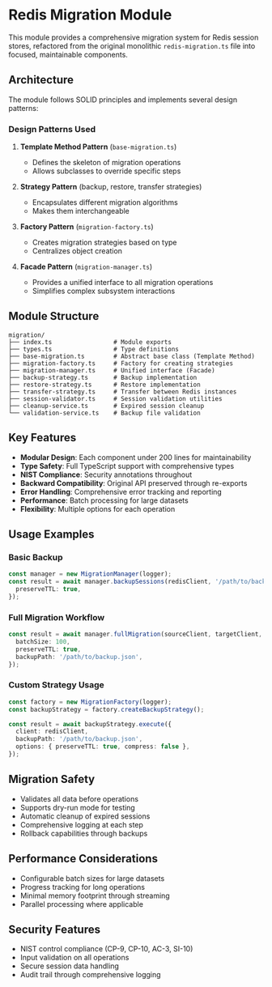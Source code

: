 # Redis Migration Module

This module provides a comprehensive migration system for Redis session stores, refactored from the
original monolithic `redis-migration.ts` file into focused, maintainable components.

## Architecture

The module follows SOLID principles and implements several design patterns:

### Design Patterns Used

1. **Template Method Pattern** (`base-migration.ts`)
   - Defines the skeleton of migration operations
   - Allows subclasses to override specific steps

2. **Strategy Pattern** (backup, restore, transfer strategies)
   - Encapsulates different migration algorithms
   - Makes them interchangeable

3. **Factory Pattern** (`migration-factory.ts`)
   - Creates migration strategies based on type
   - Centralizes object creation

4. **Facade Pattern** (`migration-manager.ts`)
   - Provides a unified interface to all migration operations
   - Simplifies complex subsystem interactions

## Module Structure

```
migration/
├── index.ts                 # Module exports
├── types.ts                 # Type definitions
├── base-migration.ts        # Abstract base class (Template Method)
├── migration-factory.ts     # Factory for creating strategies
├── migration-manager.ts     # Unified interface (Facade)
├── backup-strategy.ts       # Backup implementation
├── restore-strategy.ts      # Restore implementation
├── transfer-strategy.ts     # Transfer between Redis instances
├── session-validator.ts     # Session validation utilities
├── cleanup-service.ts       # Expired session cleanup
└── validation-service.ts    # Backup file validation
```

## Key Features

- **Modular Design**: Each component under 200 lines for maintainability
- **Type Safety**: Full TypeScript support with comprehensive types
- **NIST Compliance**: Security annotations throughout
- **Backward Compatibility**: Original API preserved through re-exports
- **Error Handling**: Comprehensive error tracking and reporting
- **Performance**: Batch processing for large datasets
- **Flexibility**: Multiple options for each operation

## Usage Examples

### Basic Backup

```typescript
const manager = new MigrationManager(logger);
const result = await manager.backupSessions(redisClient, '/path/to/backup.json', {
  preserveTTL: true,
});
```

### Full Migration Workflow

```typescript
const result = await manager.fullMigration(sourceClient, targetClient, {
  batchSize: 100,
  preserveTTL: true,
  backupPath: '/path/to/backup.json',
});
```

### Custom Strategy Usage

```typescript
const factory = new MigrationFactory(logger);
const backupStrategy = factory.createBackupStrategy();

const result = await backupStrategy.execute({
  client: redisClient,
  backupPath: '/path/to/backup.json',
  options: { preserveTTL: true, compress: false },
});
```

## Migration Safety

- Validates all data before operations
- Supports dry-run mode for testing
- Automatic cleanup of expired sessions
- Comprehensive logging at each step
- Rollback capabilities through backups

## Performance Considerations

- Configurable batch sizes for large datasets
- Progress tracking for long operations
- Minimal memory footprint through streaming
- Parallel processing where applicable

## Security Features

- NIST control compliance (CP-9, CP-10, AC-3, SI-10)
- Input validation on all operations
- Secure session data handling
- Audit trail through comprehensive logging
